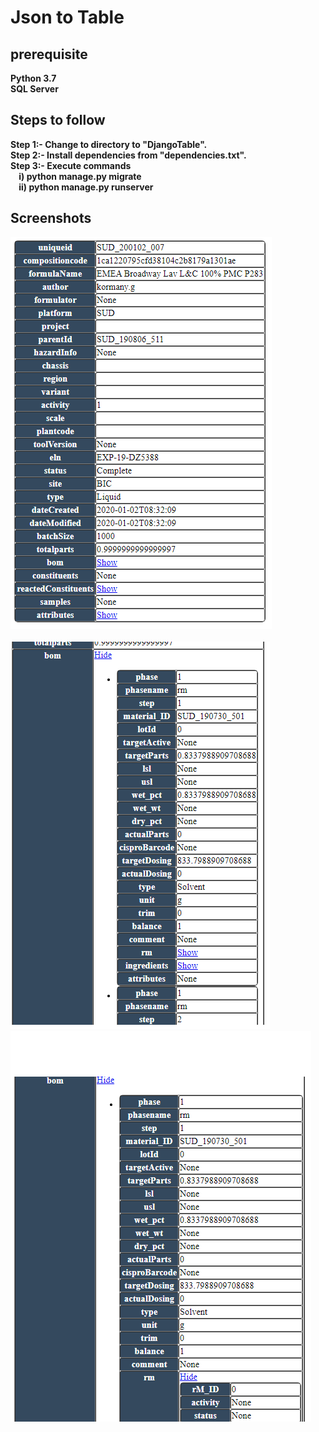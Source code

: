 # Json to Table #

## prerequisite ##
__Python 3.7<br>
SQL Server<br>__

## Steps to follow ##
__Step 1:- Change to directory to "DjangoTable".<br>
Step 2:- Install dependencies from "dependencies.txt".<br>
Step 3:- Execute commands<br>
&nbsp;&nbsp;&nbsp;&nbsp;i) python manage.py migrate<br>
&nbsp;&nbsp;&nbsp;&nbsp;ii) python manage.py runserver__
  
## Screenshots ##
__![Alt text](/DjangoTable/static/screenshots/table.png?raw=true "Table Screenshot 1")<br>  
![Alt text](/DjangoTable/static/screenshots/table1.png?raw=true "Table Screenshot 2")<br>
![Alt text](/DjangoTable/static/screenshots/table2.png?raw=true "Table Screenshot 3")__
